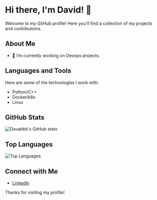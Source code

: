 # Hi there, I'm David! 👋

Welcome to my GitHub profile! Here you'll find a collection of my projects and contributions.

## About Me

- 🔭 I’m currently working on Devops projects.

## Languages and Tools

Here are some of the technologies I work with:

- Python/C++
- Docker/k8s
- Linux

## GitHub Stats

![Davabbb's GitHub stats](https://github-readme-stats.vercel.app/api?username=Davabbb&show_icons=true&theme=radical)

## Top Languages

![Top Languages](https://github-readme-stats.vercel.app/api/top-langs/?username=Davabbb&layout=compact&theme=radical)

## Connect with Me

- [LinkedIn](https://www.linkedin.com/in/david-beylin-670257330/)

Thanks for visiting my profile!
